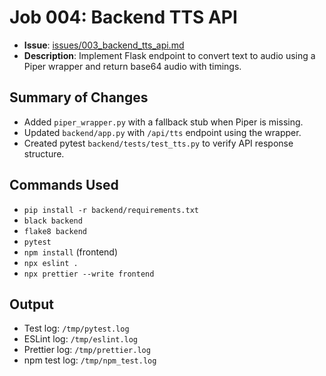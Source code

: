 # Job 004: Backend TTS API

- **Issue**: [issues/003_backend_tts_api.md](../issues/003_backend_tts_api.md)
- **Description**: Implement Flask endpoint to convert text to audio using a Piper wrapper and return base64 audio with timings.

## Summary of Changes
- Added `piper_wrapper.py` with a fallback stub when Piper is missing.
- Updated `backend/app.py` with `/api/tts` endpoint using the wrapper.
- Created pytest `backend/tests/test_tts.py` to verify API response structure.

## Commands Used
- `pip install -r backend/requirements.txt`
- `black backend`
- `flake8 backend`
- `pytest`
- `npm install` (frontend)
- `npx eslint .`
- `npx prettier --write frontend`

## Output
- Test log: `/tmp/pytest.log`
- ESLint log: `/tmp/eslint.log`
- Prettier log: `/tmp/prettier.log`
- npm test log: `/tmp/npm_test.log`

